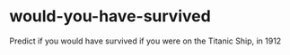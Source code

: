 # would-you-have-survived
Predict if you would have survived if you were on the Titanic Ship, in 1912
